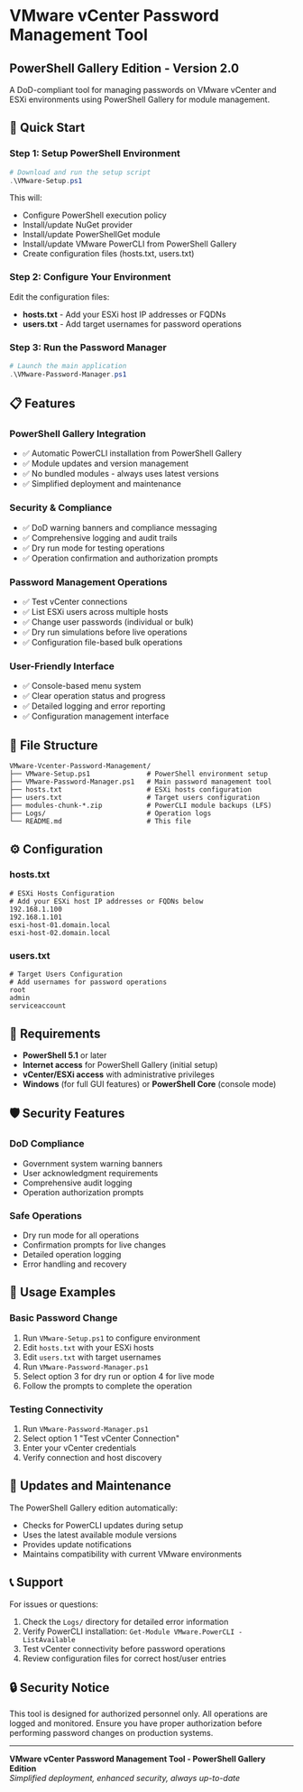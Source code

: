 # VMware vCenter Password Management Tool
## PowerShell Gallery Edition - Version 2.0

A DoD-compliant tool for managing passwords on VMware vCenter and ESXi environments using PowerShell Gallery for module management.

## 🚀 Quick Start

### **Step 1: Setup PowerShell Environment**
```powershell
# Download and run the setup script
.\VMware-Setup.ps1
```

This will:
- Configure PowerShell execution policy
- Install/update NuGet provider
- Install/update PowerShellGet module
- Install/update VMware PowerCLI from PowerShell Gallery
- Create configuration files (hosts.txt, users.txt)

### **Step 2: Configure Your Environment**
Edit the configuration files:
- **hosts.txt** - Add your ESXi host IP addresses or FQDNs
- **users.txt** - Add target usernames for password operations

### **Step 3: Run the Password Manager**
```powershell
# Launch the main application
.\VMware-Password-Manager.ps1
```

## 📋 Features

### **PowerShell Gallery Integration**
- ✅ Automatic PowerCLI installation from PowerShell Gallery
- ✅ Module updates and version management
- ✅ No bundled modules - always uses latest versions
- ✅ Simplified deployment and maintenance

### **Security & Compliance**
- ✅ DoD warning banners and compliance messaging
- ✅ Comprehensive logging and audit trails
- ✅ Dry run mode for testing operations
- ✅ Operation confirmation and authorization prompts

### **Password Management Operations**
- ✅ Test vCenter connections
- ✅ List ESXi users across multiple hosts
- ✅ Change user passwords (individual or bulk)
- ✅ Dry run simulations before live operations
- ✅ Configuration file-based bulk operations

### **User-Friendly Interface**
- ✅ Console-based menu system
- ✅ Clear operation status and progress
- ✅ Detailed logging and error reporting
- ✅ Configuration management interface

## 📁 File Structure

```
VMware-Vcenter-Password-Management/
├── VMware-Setup.ps1              # PowerShell environment setup
├── VMware-Password-Manager.ps1   # Main password management tool
├── hosts.txt                     # ESXi hosts configuration
├── users.txt                     # Target users configuration
├── modules-chunk-*.zip           # PowerCLI module backups (LFS)
├── Logs/                         # Operation logs
└── README.md                     # This file
```

## ⚙️ Configuration

### **hosts.txt**
```
# ESXi Hosts Configuration
# Add your ESXi host IP addresses or FQDNs below
192.168.1.100
192.168.1.101
esxi-host-01.domain.local
esxi-host-02.domain.local
```

### **users.txt**
```
# Target Users Configuration
# Add usernames for password operations
root
admin
serviceaccount
```

## 🔧 Requirements

- **PowerShell 5.1** or later
- **Internet access** for PowerShell Gallery (initial setup)
- **vCenter/ESXi access** with administrative privileges
- **Windows** (for full GUI features) or **PowerShell Core** (console mode)

## 🛡️ Security Features

### **DoD Compliance**
- Government system warning banners
- User acknowledgment requirements
- Comprehensive audit logging
- Operation authorization prompts

### **Safe Operations**
- Dry run mode for all operations
- Confirmation prompts for live changes
- Detailed operation logging
- Error handling and recovery

## 📖 Usage Examples

### **Basic Password Change**
1. Run `VMware-Setup.ps1` to configure environment
2. Edit `hosts.txt` with your ESXi hosts
3. Edit `users.txt` with target usernames
4. Run `VMware-Password-Manager.ps1`
5. Select option 3 for dry run or option 4 for live mode
6. Follow the prompts to complete the operation

### **Testing Connectivity**
1. Run `VMware-Password-Manager.ps1`
2. Select option 1 "Test vCenter Connection"
3. Enter your vCenter credentials
4. Verify connection and host discovery

## 🔄 Updates and Maintenance

The PowerShell Gallery edition automatically:
- Checks for PowerCLI updates during setup
- Uses the latest available module versions
- Provides update notifications
- Maintains compatibility with current VMware environments

## 📞 Support

For issues or questions:
1. Check the `Logs/` directory for detailed error information
2. Verify PowerCLI installation: `Get-Module VMware.PowerCLI -ListAvailable`
3. Test vCenter connectivity before password operations
4. Review configuration files for correct host/user entries

## 🔒 Security Notice

This tool is designed for authorized personnel only. All operations are logged and monitored. Ensure you have proper authorization before performing password changes on production systems.

---

**VMware vCenter Password Management Tool - PowerShell Gallery Edition**  
*Simplified deployment, enhanced security, always up-to-date*